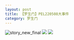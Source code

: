 ```yaml
---
layout: post
title: 【罗生门】PEL220508大事件
category: 罗生门
---
```

![story_new_final](http://rbwl8nwm4.hd-bkt.clouddn.com/img/story_new_final_0322.png)
![](http://rbwl8nwm4.hd-bkt.clouddn.com/img/pel-220324-1.png)
![](http://ran7ztk3m.hd-bkt.clouddn.com/img/pel-big-220510-1.jpg)
  




